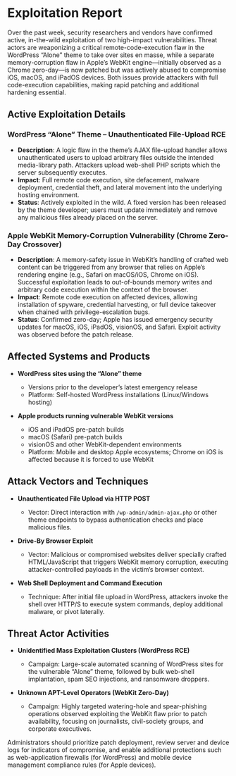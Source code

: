 # Exploitation Report

Over the past week, security researchers and vendors have confirmed active, in-the-wild exploitation of two high-impact vulnerabilities. Threat actors are weaponizing a critical remote-code-execution flaw in the WordPress “Alone” theme to take over sites en masse, while a separate memory-corruption flaw in Apple’s WebKit engine—initially observed as a Chrome zero-day—is now patched but was actively abused to compromise iOS, macOS, and iPadOS devices. Both issues provide attackers with full code-execution capabilities, making rapid patching and additional hardening essential.

## Active Exploitation Details

### WordPress “Alone” Theme – Unauthenticated File-Upload RCE
- **Description**: A logic flaw in the theme’s AJAX file-upload handler allows unauthenticated users to upload arbitrary files outside the intended media-library path. Attackers upload web-shell PHP scripts which the server subsequently executes.
- **Impact**: Full remote code execution, site defacement, malware deployment, credential theft, and lateral movement into the underlying hosting environment.
- **Status**: Actively exploited in the wild. A fixed version has been released by the theme developer; users must update immediately and remove any malicious files already placed on the server.

### Apple WebKit Memory-Corruption Vulnerability (Chrome Zero-Day Crossover)
- **Description**: A memory-safety issue in WebKit’s handling of crafted web content can be triggered from any browser that relies on Apple’s rendering engine (e.g., Safari on macOS/iOS, Chrome on iOS). Successful exploitation leads to out-of-bounds memory writes and arbitrary code execution within the context of the browser.
- **Impact**: Remote code execution on affected devices, allowing installation of spyware, credential harvesting, or full device takeover when chained with privilege-escalation bugs.
- **Status**: Confirmed zero-day; Apple has issued emergency security updates for macOS, iOS, iPadOS, visionOS, and Safari. Exploit activity was observed before the patch release.

## Affected Systems and Products

- **WordPress sites using the “Alone” theme**  
  - Versions prior to the developer’s latest emergency release  
  - Platform: Self-hosted WordPress installations (Linux/Windows hosting)

- **Apple products running vulnerable WebKit versions**  
  - iOS and iPadOS pre-patch builds  
  - macOS (Safari) pre-patch builds  
  - visionOS and other WebKit-dependent environments  
  - Platform: Mobile and desktop Apple ecosystems; Chrome on iOS is affected because it is forced to use WebKit

## Attack Vectors and Techniques

- **Unauthenticated File Upload via HTTP POST**  
  - Vector: Direct interaction with `/wp-admin/admin-ajax.php` or other theme endpoints to bypass authentication checks and place malicious files.  

- **Drive-By Browser Exploit**  
  - Vector: Malicious or compromised websites deliver specially crafted HTML/JavaScript that triggers WebKit memory corruption, executing attacker-controlled payloads in the victim’s browser context.  

- **Web Shell Deployment and Command Execution**  
  - Technique: After initial file upload in WordPress, attackers invoke the shell over HTTP/S to execute system commands, deploy additional malware, or pivot laterally.  

## Threat Actor Activities

- **Unidentified Mass Exploitation Clusters (WordPress RCE)**  
  - Campaign: Large-scale automated scanning of WordPress sites for the vulnerable “Alone” theme, followed by bulk web-shell implantation, spam SEO injections, and ransomware droppers.

- **Unknown APT-Level Operators (WebKit Zero-Day)**  
  - Campaign: Highly targeted watering-hole and spear-phishing operations observed exploiting the WebKit flaw prior to patch availability, focusing on journalists, civil-society groups, and corporate executives.  

Administrators should prioritize patch deployment, review server and device logs for indicators of compromise, and enable additional protections such as web-application firewalls (for WordPress) and mobile device management compliance rules (for Apple devices).